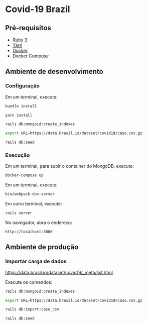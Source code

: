 # Covid-19 Brazil

## Pré-requisitos
- [Ruby 3](http://www.ruby-lang.org)
- [Yarn](https://yarnpkg.com/getting-started/install)
- [Docker](https://www.docker.com/)
- [Docker Compose](https://docs.docker.com/compose/install/)

## Ambiente de desenvolvimento

### Configuração

Em um terminal, execute:

```bash
bundle install

yarn install

rails db:mongoid:create_indexes

export URL=https://data.brasil.io/dataset/covid19/caso.csv.gz

rails db:seed
```

### Execução

Em um terminal, para subir o container do MongoDB, execute:

```bash
docker-compose up
```

Em um terminal, execute:

```bash
bin/webpack-dev-server
```

Em outro terminal, execute:

```bash
rails server
```

No navegador, abra o endereço:

```
http://localhost:3000
```

## Ambiente de produção

### Importar carga de dados
<https://data.brasil.io/dataset/covid19/_meta/list.html>

Execute os comandos:

```bash
rails db:mongoid:create_indexes

export URL=https://data.brasil.io/dataset/covid19/caso.csv.gz

rails db:import:caso_csv

rails db:seed
```
